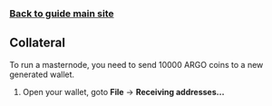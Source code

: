 ### **[Back to guide main site](readme.md)**

## Collateral
To run a masternode, you need to send 10000 ARGO coins to a new generated wallet.

1. Open your wallet, goto **File** -> **Receiving addresses...**

    
